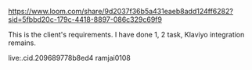 https://www.loom.com/share/9d2037f36b5a431eaeb8add124ff6282?sid=5fbbd20c-179c-4418-8897-086c329c69f9

This is the client's requirements.
I have done 1, 2 task, Klaviyo integration remains.


live:.cid.209689778b8ed4
ramjai0108
